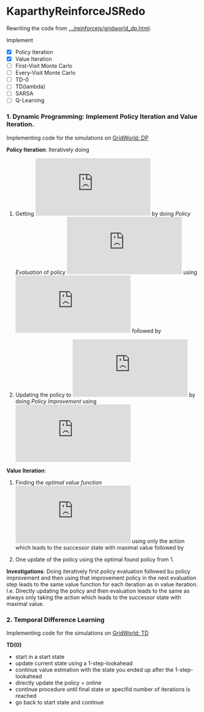 # KaparthyReinforceJSRedo

Rewriting the code from [.../reinforcejs/gridworld_dp.html](https://cs.stanford.edu/people/karpathy/reinforcejs/gridworld_dp.html). 

Implement

- [x] Policy Iteration
- [x] Value Iteration 
- [ ] First-Visit Monte Carlo
- [ ] Every-Visit Monte Carlo
- [ ] TD-0
- [ ] TD(lambda) 
- [ ] SARSA
- [ ] Q-Learning

### 1. Dynamic Programming: Implement Policy Iteration and Value Iteration.

Implementing code for the simulations on [GridWorld: DP](https://cs.stanford.edu/people/karpathy/reinforcejs/gridworld_dp.html)

__Policy Iteration__: 
Iteratively doing 

1. Getting ![img](http://latex.codecogs.com/svg.latex?v_i) by doing _Policy Evaluation_ of policy 
![img](http://latex.codecogs.com/svg.latex?%5Cpi_%7Bi-1%7D)
 using ![img](http://latex.codecogs.com/svg.latex?v_%7Bi-1%7D)
followed by 

2. Updating the policy to 
![img](http://latex.codecogs.com/svg.latex?%5Cpi_i) by doing _Policy Improvement_ using 
![img](http://latex.codecogs.com/svg.latex?v_i)

__Value Iteration__:

1. Finding the _optimal value function_ 
![img](http://latex.codecogs.com/svg.latex?v_%2A) using only 
the action which leads to the successor state with maximal value followed by 

2. One update of the policy using the optimal found policy from 1.
    
__Investigations__: Doing iteratively first policy evaluation followed bu policy improvement
and then using that improvement policy in the next evaluation step leads to the same
value function for each iteration as in value iteration. I.e. Directly updating the policy 
and then evaluation leads to the same as always only taking the action which leads to
the successor state with maximal value.


### 2. Temporal Difference Learning

Implementing code for the simulations on [GridWorld: TD](https://cs.stanford.edu/people/karpathy/reinforcejs/gridworld_td.html)

__TD(0)__

- start in a start state
- update current state using a 1-step-lookahead
- continue value estmation with the state you
ended up after the 1-step-lookahead
- directly update the policy = online
- continue procedure until final state 
or specifid number of iterations is reached
- go back to start state and continue 
